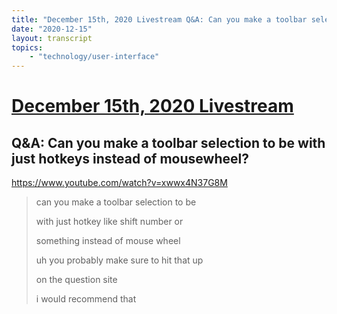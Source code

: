 ```yaml
---
title: "December 15th, 2020 Livestream Q&A: Can you make a toolbar selection to be with just hotkeys instead of mousewheel?"
date: "2020-12-15"
layout: transcript
topics:
    - "technology/user-interface"
---
```

# [December 15th, 2020 Livestream](../2020-12-15.md)
## Q&A: Can you make a toolbar selection to be with just hotkeys instead of mousewheel?
https://www.youtube.com/watch?v=xwwx4N37G8M
> can you make a toolbar selection to be
> 
> with just hotkey like shift number or
> 
> something instead of mouse wheel
> 
> uh you probably make sure to hit that up
> 
> on the question site
> 
> i would recommend that
> 
